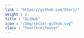 ```yaml
---
link : "https://github.com/Storj/"
weight : 2
title : "GitHub"
icon : "/img/social-github.svg"
class : "fourthcolfooter"
---
```

